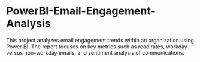# PowerBI-Email-Engagement-Analysis
This project analyzes email engagement trends within an organization using Power BI. The report focuses on key metrics such as read rates, workday versus non-workday emails, and sentiment analysis of communications.
